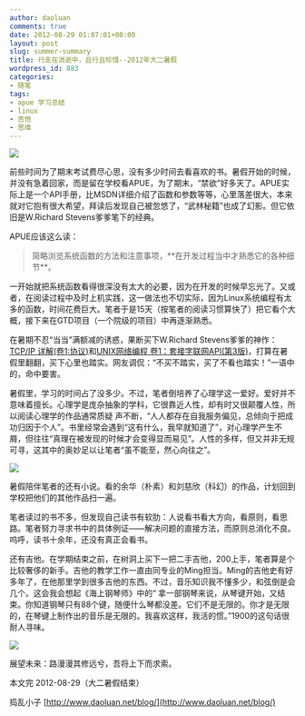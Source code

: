 ```yaml
---
author: daoluan
comments: true
date: 2012-08-29 01:07:01+00:00
layout: post
slug: summer-summary
title: 行走在消逝中，且行且珍惜--2012年大二暑假
wordpress_id: 883
categories:
- 随笔
tags:
- apue 学习总结
- linux
- 吉他
- 思维
---
```


![](http://md.daoluan.net/blog/images/2012/08/richard_stevens.png)

前些时间为了期末考试费尽心思，没有多少时间去看喜欢的书。暑假开始的时候，并没有急着回家，而是留在学校看APUE，为了期末，“禁欲”好多天了。APUE实际上是一个API手册，比MSDN详细介绍了函数和参数等等，心里落差很大，本来就对它抱有很大希望，拜读后发现自己被忽悠了，“武林秘籍”也成了幻影。但它依旧是W.Richard Stevens爹爹笔下的经典。

<!-- more -->

APUE应该这么读：


<blockquote>简略浏览系统函数的方法和注意事项，**在开发过程当中才熟悉它的各种细节**。</blockquote>


一开始就把系统函数看得很深没有太大的必要，因为在开发的时候早忘光了。又或者，在阅读过程中及时上机实践，这一做法也不切实际，因为Linux系统编程有太多的函数，时间花费巨大。笔者于是15天（按笔者的阅读习惯算快了）把它看个大概，接下来在GTD项目（一个院级的项目）中再逐渐熟悉。

在暑期不忍“当当”满额减的诱惑，果断买下W.Richard Stevens爹爹的神作：[TCP/IP 详解(卷1:协议)](http://product.dangdang.com/product.aspx?product_id=436349)和[UNIX网络编程 卷1：套接字联网API(第3版)](http://product.dangdang.com/product.aspx?product_id=20866025)，打算在暑假里翻翻，买下心里也踏实。网友调侃：“不买不踏实，买了不看也踏实！”一语中的，命中要害。

暑假里，学习的时间占了没多少。不过，笔者倒培养了心理学这一爱好。爱好并不意味着擅长。心理学是庞杂抽象的学科，它很靠近人性，却有时又很颠覆人性，所以阅读心理学的作品通常质疑 声不断，“人人都存在自我服务偏见，总倾向于把成功归因于个人”。书里经常会遇到“这有什么，我早就知道了”，对心理学产生不屑，但往往“真理在被发现的时候才会变得显而易见”。人性的多样，但又并非无规可寻，这其中的奥妙足以让笔者“虽不能至，然心向往之”。

[![](http://md.daoluan.net/blog/images/2012/08/SocialPsychology.png)](http://daoluan.net/blog/archives/883/socialpsychology-png)

暑假陪伴笔者的还有小说。看的余华（朴素）和刘慈欣（科幻）的作品，计划回到学校把他们的其他作品扫一遍。

笔者读过的书不多，但发现自己读书有软肋：人说看书看大方向，看原则，看思路。笔者努力寻求书中的具体例证——解决问题的直接方法，而原则总消化不良。呜呼，读书十余年，还没有真正会看书。

还有吉他。在学期结束之前，在树洞上买下一把二手吉他，200上手，笔者算是个比较奢侈的新手。吉他的教学工作一直由同专业的Ming担当。Ming的吉他史有好多年了，在他那里学到很多吉他的东西。不过，音乐知识我不懂多少，和弦倒是会几个。这会我会想起《海上钢琴师》中的“ 拿一部钢琴来说，从琴键开始，又结束。你知道钢琴只有88个键，随便什么琴都没差。它们不是无限的。你才是无限的，在琴键上制作出的音乐是无限的。我喜欢这样，我活的惯。”1900的这句话很耐人寻味。

[![](http://md.daoluan.net/blog/images/2012/08/cchord.png)](http://daoluan.net/blog/archives/883/cchord-png)

展望未来：路漫漫其修远兮，吾将上下而求索。

本文完 2012-08-29（大二暑假结束）

捣乱小子 [http://www.daoluan.net/blog/](http://www.daoluan.net/blog/)
